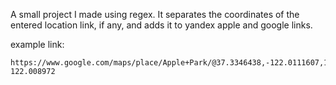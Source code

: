 A small project I made using regex. It separates the coordinates of the entered location link, if any, and adds it to yandex apple and google links.

example link:

```
https://www.google.com/maps/place/Apple+Park/@37.3346438,-122.0111607,17z/data=!3m1!4b1!4m5!3m4!1s0x808fb596e9e188fd:0x3b0d8391510688f0!8m2!3d37.3346438!4d-122.008972
```
